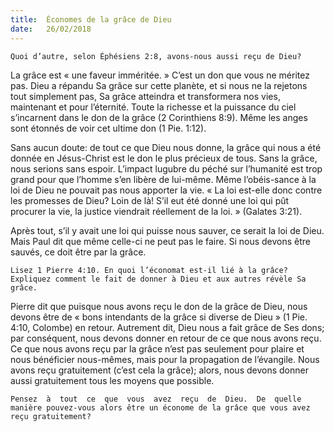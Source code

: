 ```yaml
---
title:  Économes de la grâce de Dieu
date:   26/02/2018
---
```


`Quoi d’autre, selon Éphésiens 2:8, avons-nous aussi reçu de Dieu?`

La grâce est « une faveur imméritée. » C’est un don que vous ne méritez pas. Dieu a répandu Sa grâce sur cette planète, et si nous ne la rejetons tout simplement pas, Sa grâce atteindra et transformera nos vies, maintenant et pour l’éternité. Toute la richesse et la puissance du ciel s’incarnent dans le don de la grâce (2 Corinthiens 8:9). Même les anges sont étonnés de voir cet ultime don (1 Pie. 1:12). 

Sans aucun doute: de tout ce que Dieu nous donne, la grâce qui nous a été donnée en Jésus-Christ est le don le plus précieux de tous. Sans la grâce, nous serions sans espoir. L’impact lugubre du péché sur l’humanité est trop grand pour que l’homme s’en libère de lui-même. Même l’obéis-sance à la loi de Dieu ne pouvait pas nous apporter la vie. « La loi est-elle donc contre les promesses de Dieu? Loin de là! S’il eut été donné une loi qui pût procurer la vie, la justice viendrait réellement de la loi. » (Galates 3:21). 

Après tout, s’il y avait une loi qui puisse nous sauver, ce serait la loi de Dieu. Mais Paul dit que même celle-ci ne peut pas le faire. Si nous devons être sauvés, ce doit être par la grâce.

`Lisez 1 Pierre 4:10. En quoi l’économat est-il lié à la grâce? Expliquez comment le fait de donner à Dieu et aux autres révèle Sa grâce.`

Pierre dit que puisque nous avons reçu le don de la grâce de Dieu, nous devons être de « bons intendants de la grâce si diverse de Dieu » (1 Pie. 4:10, Colombe) en retour. Autrement dit, Dieu nous a fait grâce de Ses dons; par conséquent, nous devons donner en retour de ce que nous avons reçu. Ce que nous avons reçu par la grâce n’est pas seulement pour plaire et nous bénéficier nous-mêmes, mais pour la propagation de l’évangile. Nous avons reçu gratuitement (c’est cela la grâce); alors, nous devons donner aussi gratuitement tous les moyens que possible.

`Pensez  à  tout  ce  que  vous  avez  reçu  de  Dieu.  De  quelle  manière pouvez-vous alors être un économe de la grâce que vous avez reçu gratuitement?`